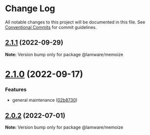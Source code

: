 # Change Log

All notable changes to this project will be documented in this file.
See [Conventional Commits](https://conventionalcommits.org) for commit guidelines.

## [2.1.1](https://github.com/evilkiwi/lamware/compare/@lamware/memoize@2.1.0...@lamware/memoize@2.1.1) (2022-09-29)

**Note:** Version bump only for package @lamware/memoize





# [2.1.0](https://github.com/evilkiwi/lamware/compare/@lamware/memoize@2.0.2...@lamware/memoize@2.1.0) (2022-09-17)


### Features

* general maintenance ([02b8730](https://github.com/evilkiwi/lamware/commit/02b8730fc776181b6be8c8950e17a186380d975e))





## [2.0.2](https://github.com/evilkiwi/lamware/compare/@lamware/memoize@2.0.1...@lamware/memoize@2.0.2) (2022-07-01)

**Note:** Version bump only for package @lamware/memoize
